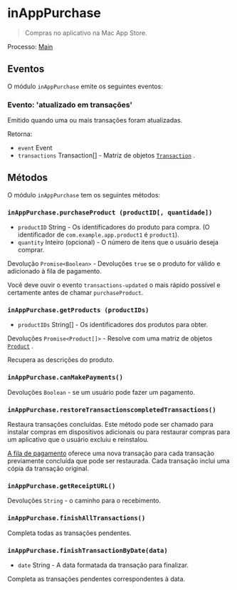 # inAppPurchase

> Compras no aplicativo na Mac App Store.

Processo: [Main](../glossary.md#main-process)

## Eventos

O módulo `inAppPurchase` emite os seguintes eventos:

### Evento: 'atualizado em transações'

Emitido quando uma ou mais transações foram atualizadas.

Retorna:

* `event` Event
* `transactions` Transaction[] - Matriz de objetos [`Transaction`](structures/transaction.md) .

## Métodos

O módulo `inAppPurchase` tem os seguintes métodos:

### `inAppPurchase.purchaseProduct (productID[, quantidade])`

* `productID` String - Os identificadores do produto para compra. (O identificador de `com.example.app.product1` é `product1`).
* `quantity` Inteiro (opcional) - O número de itens que o usuário deseja comprar.

Devolução `Promise<Boolean>` - Devoluções `true` se o produto for válido e adicionado à fila de pagamento.

Você deve ouvir o evento `transactions-updated` o mais rápido possível e certamente antes de chamar `purchaseProduct`.

### `inAppPurchase.getProducts (productIDs)`

* `productIDs` String[] - Os identificadores dos produtos para obter.

Devoluções `Promise<Product[]>` - Resolve com uma matriz de objetos [`Product`](structures/product.md) .

Recupera as descrições do produto.

### `inAppPurchase.canMakePayments()`

Devoluções `Boolean` - se um usuário pode fazer um pagamento.

### `inAppPurchase.restoreTransactionscompletedTransactions()`

Restaura transações concluídas. Este método pode ser chamado para instalar compras em dispositivos adicionais ou para restaurar compras para um aplicativo que o usuário excluiu e reinstalou.

[A fila de pagamento](https://developer.apple.com/documentation/storekit/skpaymentqueue?language=objc) oferece uma nova transação para cada transação previamente concluída que pode ser restaurada. Cada transação inclui uma cópia da transação original.

### `inAppPurchase.getReceiptURL()`

Devoluções `String` - o caminho para o recebimento.

### `inAppPurchase.finishAllTransactions()`

Completa todas as transações pendentes.

### `inAppPurchase.finishTransactionByDate(data)`

* `date` String - A data formatada da transação para finalizar.

Completa as transações pendentes correspondentes à data.
